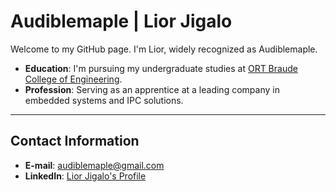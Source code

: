 # Audiblemaple | Lior Jigalo

Welcome to my GitHub page. I'm Lior, widely recognized as Audiblemaple.

- **Education**: I'm pursuing my undergraduate studies at [ORT Braude College of Engineering](https://w3.braude.ac.il/?lang=en).
- **Profession**: Serving as an apprentice at a leading company in embedded systems and IPC solutions.

---

## Contact Information

- **E-mail**: [audiblemaple@gmail.com](mailto:audiblemaple@gmail.com)
- **LinkedIn**: [Lior Jigalo's Profile](https://www.linkedin.com/in/lior-jigalo)
